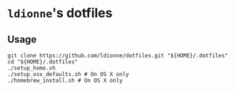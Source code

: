 # `ldionne`'s dotfiles

## Usage

```
git clone https://github.com/ldionne/dotfiles.git "${HOME}/.dotfiles"
cd "${HOME}/.dotfiles"
./setup_home.sh
./setup_osx_defaults.sh # On OS X only
./homebrew_install.sh # On OS X only
```
